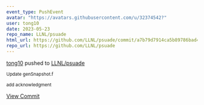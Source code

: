 ```yaml
---
event_type: PushEvent
avatar: "https://avatars.githubusercontent.com/u/32374542?"
user: tong10
date: 2023-05-23
repo_name: LLNL/psuade
html_url: https://github.com/LLNL/psuade/commit/a7b79d7914ca5b89786bad44bae5efd391d76958
repo_url: https://github.com/LLNL/psuade
---
```


<a href='https://github.com/tong10' target='_blank'>tong10</a> pushed to <a href='https://github.com/LLNL/psuade' target='_blank'>LLNL/psuade</a>

<small>Update genSnapshot.f

add acknowledgment</small>

<a href='https://github.com/LLNL/psuade/commit/a7b79d7914ca5b89786bad44bae5efd391d76958' target='_blank'>View Commit</a>
